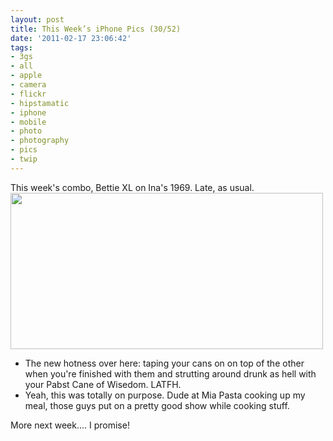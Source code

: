```yaml
---
layout: post
title: This Week’s iPhone Pics (30/52)
date: '2011-02-17 23:06:42'
tags:
- 3gs
- all
- apple
- camera
- flickr
- hipstamatic
- iphone
- mobile
- photo
- photography
- pics
- twip
---
```


This week's combo, Bettie XL on Ina's 1969. Late, as usual. 
<a href="http://www.flickr.com/photos/maximerousseau/5454162917/"><img alt="" src="http://farm6.static.flickr.com/5054/5454162917_f5fe502a69.jpg" class="aligncenter" width="500" height="250" /></a>
<ul>
	<li>The new hotness over here: taping your cans on on top of the other when you're finished with them and strutting around drunk as hell with your Pabst Cane of Wisedom. LATFH.</li>
	<li>Yeah, this was totally on purpose. Dude at Mia Pasta cooking up my meal, those guys put on a pretty good show while cooking stuff.</li>
</ul>

More next week.... I promise!
